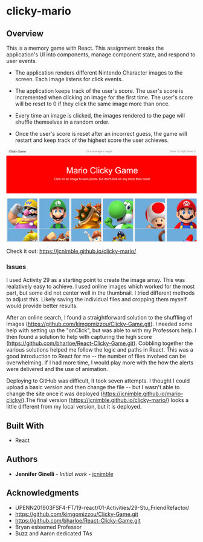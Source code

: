 # clicky-mario

## Overview

This is a memory game with React. This assignment breaks the application's UI into components, manage component state, and respond to user events.

  * The application renders different Nintendo Character images to the screen. Each image listens for click events.

  * The application keeps track of the user's score. The user's score is incremented when clicking an image for the first time. The user's score will be reset to 0 if they click the same image more than once.

  * Every time an image is clicked, the images rendered to the page will shuffle themselves in a random order.

  * Once the user's score is reset after an incorrect guess, the game will restart and keep track of the highest score the user achieves.

![](clickygame.png)


Check it out: https://jcnimble.github.io/clicky-mario/

### Issues
I used Activity 29 as a starting point to create the image array. This was realatively easy to achieve. I used online images which worked for the most part, but some did not center well in the thumbnail. I tried different methods to adjust this. Likely saving the individual files and cropping them myself would provide better results.

After an online search, I found a straightforward solution to the shuffling of images (https://github.com/kimgomizzou/Clicky-Game.git). I needed some help with setting up the "onClick", but was able to with my Professors help. I then found a solution to help with capturing the high score (https://github.com/bharloe/React-Clicky-Game.git). Cobbling together the various solutions helped me follow the logic and paths in React. This was a good introduction to React for me -- the number of files involved can be overwhelming. If I had more time, I would play more with the how the alerts were delivered and the use of animation.

Deploying to GitHub was difficult, it took seven attempts. I thought I could upload a basic version and then change the file -- but I wasn't able to change the site once it was deployed (https://jcnimble.github.io/mario-clicky/).The final version (https://jcnimble.github.io/clicky-mario/) looks a little different from my local version, but it is deployed.

## Built With

* React


## Authors

* **Jennifer Ginelli** - *Initial work* - [jcnimble](https://jcnimble.github.io/)

## Acknowledgments

   * UPENN201903FSF4-FT/19-react/01-Activities/29-Stu_FriendRefactor/
   * https://github.com/kimgomizzou/Clicky-Game.git
   * https://github.com/bharloe/React-Clicky-Game.git
   * Bryan esteemed Professor
   * Buzz and Aaron dedicated TAs

